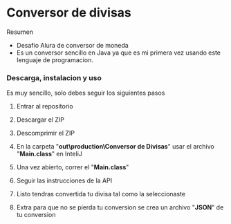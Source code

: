 # Conversor de divisas
<p>
Resumen
</p>

- Desafio Alura de conversor de moneda
- Es un conversor sencillo en Java ya que es mi primera vez usando este lenguaje de programacion.

### Descarga, instalacion y uso

<p>
Es muy sencillo, solo debes seguir los siguientes pasos
</p>

1. Entrar al repositorio

1. Descargar el ZIP

1. Descomprimir el  ZIP

1. En la carpeta "**out\production\Conversor de Divisas**" usar el archivo "**Main.class**" en InteliJ

1. Una vez abierto, correr el "**Main.class**" 

1. Seguir las instrucciones de la API

1. Listo tendras convertida tu divisa tal como la seleccionaste

1. Extra para que no se pierda tu conversion se crea un archivo "**JSON**" de tu conversion
